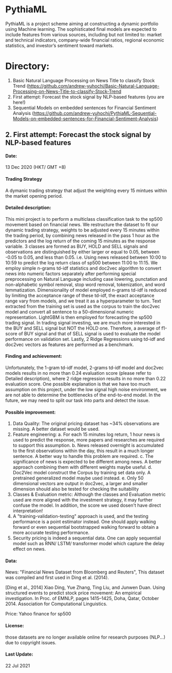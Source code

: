 # PythiaML
PythiaML is a project scheme aiming at constructing a dynamic portfolio using Machine learning. The sophisticated final models are expected to include features from various sources, including but not limited to: market and technical indicators, company-wide financial ratios, regional economic statistics, and investor’s sentiment toward markets.


# Directory:
1. Basic Natural Language Processing on News Title to classify Stock Trend (https://github.com/andrew-yuhochi/Basic-Natural-Language-Processing-on-News-Title-to-classify-Stock-Trend
2. First attempt: Forecast the stock signal by NLP-based features (you are here!)
3. Sequential Models on embedded sentences for Financial Sentiment Analysis (https://github.com/andrew-yuhochi/PythiaML-Sequential-Models-on-embedded-sentences-for-Financial-Sentiment-Analysis)


## 2. First attempt: Forecast the stock signal by NLP-based features

#### Date: 
13 Dec 2020 (HKT/ GMT +8)

#### Trading Strategy
A dymanic trading strategy that adjust the weighting every 15 mintues within the market opening period. 

#### Detailed description: 
This mini project is to perform a multiclass classification task to the sp500 movement based on financial news. We restructure the dataset to fit our dynamic trading strategy, weights to be adjusted every 15 minutes within the trading period, by combining news released in the pass 1 hour as the predictors and the log return of the coming 15 minutes as the response variable. 3 classes are formed as BUY, HOLD and SELL signals and observations are distinguished by either larger or equal to 0.05, between -0.05 to 0.05, and less than 0.05. i.e. Using news released between 10:00 to 10:59 to predict the log return class of sp500 between 11:00 to 11:15. We employ simple n-grams td-idf statistics and doc2vec algorithm to convert news into numeric factors separately after performing special preprocessing on Natural Language including case lowering, punctation and non-alphabetic symbol removal, 
stop word removal, tokenization, and word lemmatization. Dimensionality of model employed n-grams td-idf is reduced by limiting the acceptance range of these td-idf, the exact acceptance range vary from models, and we treat it as a hyperparameter to turn. Text extracted from the training set is used as the corpus to train the doc2vec 
model and convert all sentence to a 50-dimensional numeric representation. LightGBM is then employed for forecasting the sp500 trading signal. In trading signal investing, we are much more interested in the BUY and SELL signal but NOT the HOLD one. Therefore, a average of f1-score of BUY signal and that of SELL signal is used to evaluate the model performance on validation set. Lastly, 2 Ridge Regressions using td-idf and doc2vec vectors as features are performed as a benchmark.

#### Finding and achievement: 
Unfortunately, the 1-gram td-idf model, 2-grams td-idf model and doc2vec models results in no more than 0.24 evaluation score (please refer to Detailed description), where 2 ridge regression results in no more than 0.22 evaluation score. One possible explanation is that we have too much assumption on this project, under the low signal high noise environment, we are not able to determine the bottlenecks of the end-to-end model. In the future, we may need to split our task into parts and detect the issue.

#### Possible improvement: 
1. Data Quality: The original pricing dataset has ~34% observations are missing. A better dataset would be used.
2. Feature engineering: 
  a. For each 15 minutes log return, 1 hour news is used to predict the response, more papers and researches are required to support this assumption.
  b. News released overnight is accumulated to the first observations within the day, this result in a much longer sentence. A better way to handle this problem are required.
  c. The significance of news is expected to be different among news. A better approach combining them with different weights maybe useful. 
  d. Doc2Vec model construct the Corpus by training set data only. A pretrained generalized model maybe used instead.
  e. Only 50 dimensional vectors are output in doc2vec, a larger and smaller dimension should also be tested for checking the suitability
3. Classes & Evaluation metric: Although the classes and Evaluation metric used are more aligned with the investment strategy, it may further confuse the model. In addition, the score we used dosen't have direct interpretation! 
4. A "training-validation-testing" approach is used, and the testing performance is a point estimator instead. One should apply walking forward or even sequential bootstrapped walking forward to obtain a more accurate testing performance.
3. Security pricing is indeed a sequential data. One can apply sequential model such as RNN/ LSTM/ transformer model which capture the delay effect on news. 

#### Data: 
News: "Financial News Dataset from Bloomberg and Reuters", This dataset was compiled and first used in Ding et al. (2014).

[Ding et al., 2014] Xiao Ding, Yue Zhang, Ting Liu, and Junwen Duan. Using structured events to predict stock price movement: An empirical investigation. In Proc. of EMNLP, pages 1415–1425, Doha, Qatar, October 2014. Association for Computational Linguistics.

Price: Yahoo finance for sp500

#### License: 
those datasets are no longer available online for research purposes (NLP...) due to copyright issues.

#### Last Update: 
22 Jul 2021

